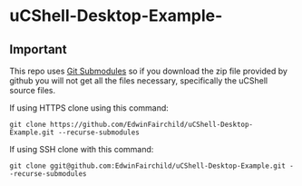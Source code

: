 # uCShell-Desktop-Example-

## Important 
This repo uses [Git Submodules](https://git-scm.com/book/en/v2/Git-Tools-Submodules) so if you download the zip file provided by github you will not get all the files necessary,
specifically the uCShell source files. 

If using HTTPS clone using this command:

`git clone https://github.com/EdwinFairchild/uCShell-Desktop-Example.git --recurse-submodules`

If using SSH clone with this command:

`git clone ggit@github.com:EdwinFairchild/uCShell-Desktop-Example.git --recurse-submodules`
